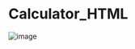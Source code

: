 # Calculator_HTML
![image](https://github.com/user-attachments/assets/c5201682-d43c-44cc-91b3-0423124cde78)
